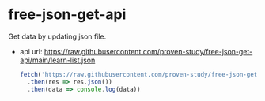 # free-json-get-api

Get data by updating json file.

- api url: <https://raw.githubusercontent.com/proven-study/free-json-get-api/main/learn-list.json>


  ```js
  fetch('https://raw.githubusercontent.com/proven-study/free-json-get-api/main/learn-list.json')
    .then(res => res.json())
    .then(data => console.log(data))
  ```
